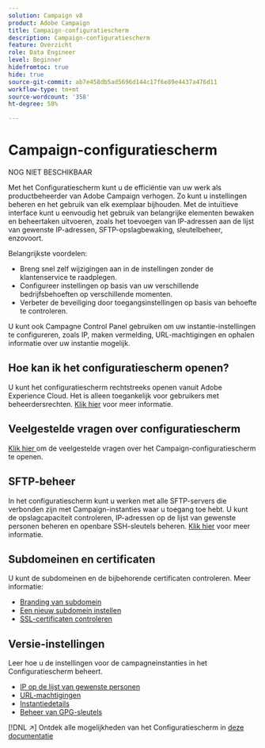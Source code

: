 ```yaml
---
solution: Campaign v8
product: Adobe Campaign
title: Campaign-configuratiescherm
description: Campaign-configuratiescherm
feature: Overzicht
role: Data Engineer
level: Beginner
hidefromtoc: true
hide: true
source-git-commit: ab7e458db5ad5696d144c17f6e89e4437a476d11
workflow-type: tm+mt
source-wordcount: '358'
ht-degree: 58%

---
```


# Campaign-configuratiescherm

NOG NIET BESCHIKBAAR

Met het Configuratiescherm kunt u de efficiëntie van uw werk als productbeheerder van Adobe Campaign verhogen. Zo kunt u instellingen beheren en het gebruik van elk exemplaar bijhouden. Met de intuïtieve interface kunt u eenvoudig het gebruik van belangrijke elementen bewaken en beheertaken uitvoeren, zoals het toevoegen van IP-adressen aan de lijst van gewenste IP-adressen, SFTP-opslagbewaking, sleutelbeheer, enzovoort.

Belangrijkste voordelen:

* Breng snel zelf wijzigingen aan in de instellingen zonder de klantenservice te raadplegen.
* Configureer instellingen op basis van uw verschillende bedrijfsbehoeften op verschillende momenten.
* Verbeter de beveiliging door toegangsinstellingen op basis van behoefte te controleren.

U kunt ook Campagne Control Panel gebruiken om uw instantie-instellingen te configureren, zoals IP, maken vermelding, URL-machtigingen en ophalen informatie over uw instantie mogelijk.

## Hoe kan ik het configuratiescherm openen?

U kunt het configuratiescherm rechtstreeks openen vanuit Adobe Experience Cloud. Het is alleen toegankelijk voor gebruikers met beheerdersrechten. [Klik hier](https://experienceleague.adobe.com/docs/control-panel/using/discover-control-panel/accessing-control-panel.html) voor meer informatie.

## Veelgestelde vragen over configuratiescherm

[Klik hier ](https://experienceleague.adobe.com/docs/control-panel/using/discover-control-panel/key-features.html) om de veelgestelde vragen over het Campaign-configuratiescherm te openen. 

## SFTP-beheer

In het configuratiescherm kunt u werken met alle SFTP-servers die verbonden zijn met Campaign-instanties waar u toegang toe hebt. U kunt de opslagcapaciteit controleren, IP-adressen op de lijst van gewenste personen beheren en openbare SSH-sleutels beheren. [Klik hier](https://experienceleague.adobe.com/docs/control-panel/using/sftp-management/about-sftp-management.html?lang=nl#sftp-management) voor meer informatie.

## Subdomeinen en certificaten

U kunt de subdomeinen en de bijbehorende certificaten controleren. Meer informatie:
* [Branding van subdomein](https://experienceleague.adobe.com/docs/control-panel/using/subdomains-and-certificates/subdomains-branding.html)
* [Een nieuw subdomein instellen](https://experienceleague.adobe.com/docs/control-panel/using/subdomains-and-certificates/setting-up-new-subdomain.html)
* [SSL-certificaten controleren](https://experienceleague.adobe.com/docs/control-panel/using/subdomains-and-certificates/monitoring-ssl-certificates.html)

## Versie-instellingen

Leer hoe u de instellingen voor de campagneinstanties in het Configuratiescherm beheert.
* [IP op de lijst van gewenste personen](https://experienceleague.adobe.com/docs/control-panel/using/instances-settings/ip-allow-listing-instance-access.html)
* [URL-machtigingen](https://experienceleague.adobe.com/docs/control-panel/using/instances-settings/url-permissions.html)
* [Instantiedetails](https://experienceleague.adobe.com/docs/control-panel/using/instances-settings/instance-details.html)
* [Beheer van GPG-sleutels](https://experienceleague.adobe.com/docs/control-panel/using/instances-settings/gpg-keys-management.html)

[!DNL :arrow_upper_right:] Ontdek alle mogelijkheden van het Configuratiescherm in  [deze documentatie](https://experienceleague.adobe.com/docs/control-panel/using/control-panel-home.html?lang=nl)
